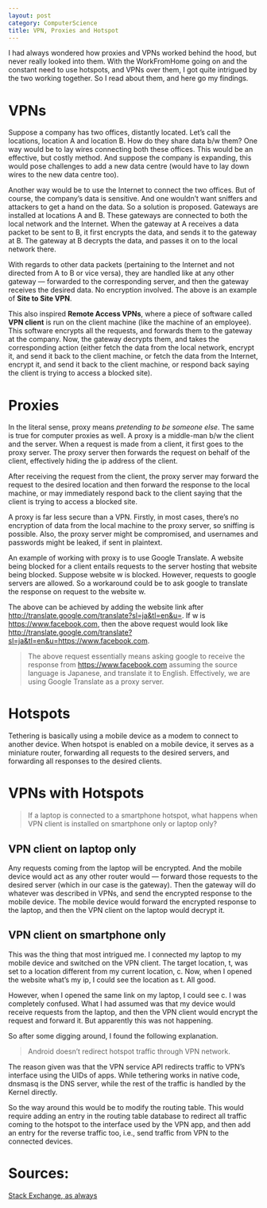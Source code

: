 ```yaml
---
layout: post
category: ComputerScience
title: VPN, Proxies and Hotspot
---
```


I had always wondered how proxies and VPNs worked behind the hood, but never really looked into them. With the WorkFromHome going on and the constant need to use hotspots, and VPNs over them, I got quite intrigued by the two working together. So I read about them, and here go my findings.

# VPNs

Suppose a company has two offices, distantly located. Let’s call the locations, location A and location B. How do they share data b/w them? One way would be to lay wires connecting both these offices. This would be an effective, but costly method. And suppose the company is expanding, this would pose challenges to add a new data centre (would have to lay down wires to the new data centre too).

Another way would be to use the Internet to connect the two offices. But of course, the company’s data is sensitive. And one wouldn’t want sniffers and attackers to get a hand on the data. So a solution is proposed. Gateways are installed at locations A and B. These gateways are connected to both the local network and the Internet. When the gateway at A receives a data packet to be sent to B, it first encrypts the data, and sends it to the gateway at B. The gateway at B decrypts the data, and passes it on to the local network there.

With regards to other data packets (pertaining to the Internet and not directed from A to B or vice versa), they are handled like at any other gateway — forwarded to the corresponding server, and then the gateway receives the desired data. No encryption involved. The above is an example of **Site to Site VPN**.

This also inspired **Remote Access VPNs**, where a piece of software called **VPN client** is run on the client machine (like the machine of an employee). This software encrypts all the requests, and forwards them to the gateway at the company. Now, the gateway decrypts them, and takes the corresponding action (either fetch the data from the local network, encrypt it, and send it back to the client machine, or fetch the data from the Internet, encrypt it, and send it back to the client machine, or respond back saying the client is trying to access a blocked site).

# Proxies

In the literal sense, proxy means _pretending to be someone else_. The same is true for computer proxies as well. A proxy is a middle-man b/w the client and the server. When a request is made from a client, it first goes to the proxy server. The proxy server then forwards the request on behalf of the client, effectively hiding the ip address of the client.

After receiving the request from the client, the proxy server may forward the request to the desired location and then forward the response to the local machine, or may immediately respond back to the client saying that the client is trying to access a blocked site.

A proxy is far less secure than a VPN. Firstly, in most cases, there’s no encryption of data from the local machine to the proxy server, so sniffing is possible. Also, the proxy server might be compromised, and usernames and passwords might be leaked, if sent in plaintext.

An example of working with proxy is to use Google Translate. A website being blocked for a client entails requests to the server hosting that website being blocked. Suppose website w is blocked. However, requests to google servers are allowed. So a workaround could be to ask google to translate the response on request to the website w.

The above can be achieved by adding the website link after http://translate.google.com/translate?sl=ja&tl=en&u=. If w is https://www.facebook.com, then the above request would look like http://translate.google.com/translate?sl=ja&tl=en&u=https://www.facebook.com.

> The above request essentially means asking google to receive the response from https://www.facebook.com assuming the source language is Japanese, and translate it to English. Effectively, we are using Google Translate as a proxy server.

# Hotspots

Tethering is basically using a mobile device as a modem to connect to another device. When hotspot is enabled on a mobile device, it serves as a miniature router, forwarding all requests to the desired servers, and forwarding all responses to the desired clients.

# VPNs with Hotspots

> If a laptop is connected to a smartphone hotspot, what happens when VPN client is installed on smartphone only or laptop only?

## VPN client on laptop only

Any requests coming from the laptop will be encrypted. And the mobile device would act as any other router would — forward those requests to the desired server (which in our case is the gateway). Then the gateway will do whatever was described in VPNs, and send the encrypted response to the mobile device. The mobile device would forward the encrypted response to the laptop, and then the VPN client on the laptop would decrypt it.

## VPN client on smartphone only

This was the thing that most intrigued me. I connected my laptop to my mobile device and switched on the VPN client. The target location, t, was set to a location different from my current location, c. Now, when I opened the website what’s my ip, I could see the location as t. All good.

However, when I opened the same link on my laptop, I could see c. I was completely confused. What I had assumed was that my device would receive requests from the laptop, and then the VPN client would encrypt the request and forward it. But apparently this was not happening.

So after some digging around, I found the following explanation.

> Android doesn’t redirect hotspot traffic through VPN network.

The reason given was that the VPN service API redirects traffic to VPN’s interface using the UIDs of apps. While tethering works in native code, dnsmasq is the DNS server, while the rest of the traffic is handled by the Kernel directly.

So the way around this would be to modify the routing table. This would require adding an entry in the routing table database to redirect all traffic coming to the hotspot to the interface used by the VPN app, and then add an entry for the reverse traffic too, i.e., send traffic from VPN to the connected devices.

# Sources:
[Stack Exchange, as always](https://android.stackexchange.com/questions/216033/how-to-share-vpn-connection-with-devices-on-hotspot?newreg=c0fe1c68dee04c8ab8849c26c020ad87)